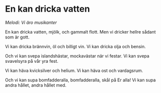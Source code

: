 # En kan dricka vatten
*Melodi: Vi äro musikanter*

En kan dricka vatten,
mjölk, och gammalt flott.
Men vi dricker hellre
sådant som är gott.

Vi kan dricka brännvin, öl och billigt vin.
Vi kan dricka olja och bensin.

Och vi kan svepa islandshästar,
mockavästar när vi festar.
Vi kan svepa svavelsyra på vår yra fest.

Vi kan häva kvicksilver och helium.
Vi kan häva ost och vardagsrum.

Och vi kan supa bomfadderalla,
bomfadderalla, skål på Er alla!
Vi kan supa andra hållet, andra hållet med.
